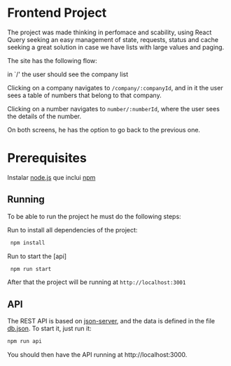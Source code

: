 # Frontend Project

The project was made thinking in perfomace and scability, using React Query seeking an easy management of state, requests, status and cache seeking a great solution in case we have lists with large values and paging. 

The site has the following flow:

in `/' the user should see the company list

Clicking on a company navigates to `/company/:companyId`, and in it the user sees a table of numbers that belong to that company.

Clicking on a number navigates to `number/:numberId`, where the user sees the details of the number.

On both screens, he has the option to go back to the previous one.

# Prerequisites
Instalar [node.js](https://nodejs.org/en/) que inclui [npm](https://npmjs.com)

## Running
To be able to run the project he must do the following steps: 

Run to install all dependencies of the project:
```bash
 npm install
```
Run to start the [api]
```bash
 npm run start
```
After that the project will be running at `http://localhost:3001`

## API
The REST API is based on [json-server](https://www.npmjs.com/package/), and the data is defined in the file [db.json](db.json). To start it, just run it:

```bash
npm run api
```

You should then have the API running at http://localhost:3000.